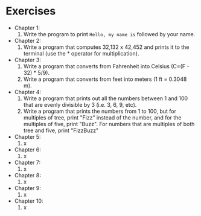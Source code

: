# Exercises

- Chapter 1:
    1. Write the program to print `Hello, my name is` followed by your name.
- Chapter 2:
    1. Write a program that computes 32,132 x 42,452 and prints it to the terminal (use the * operator for multiplication).
- Chapter 3:
    1. Write a program that converts from Fahrenheit into Celsius (C=(F - 32) * 5/9).
    2. Write a program that converts from feet into meters (1 ft = 0.3048 m).
- Chapter 4:
    1. Write a program that prints out all the numbers between 1 and 100 that are evenly divisible by 3 (i.e. 3, 6, 9, etc).
    2. Write a program that prints the numbers from 1 to 100, but for multiples of tree, print "Fizz" instead of the number, and for the multiples of five, print "Buzz". For numbers that are multiples of both tree and five, print "FizzBuzz"
- Chapter 5:
    1. x
- Chapter 6:
    1. x
- Chapter 7:
    1. x
- Chapter 8:
    1. x
- Chapter 9:
    1. x
- Chapter 10:
    1. x